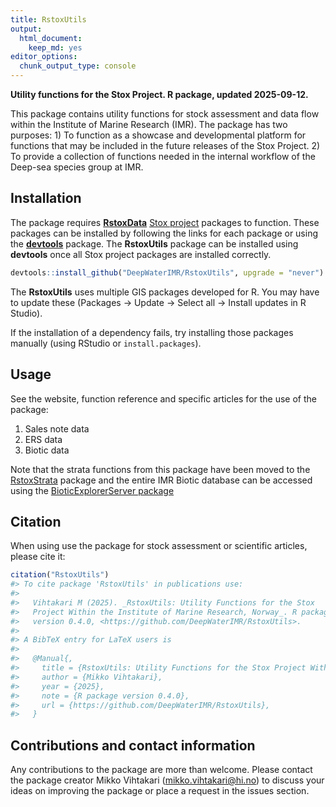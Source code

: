 ```yaml
---
title: RstoxUtils
output: 
  html_document: 
    keep_md: yes
editor_options: 
  chunk_output_type: console
---
```




**Utility functions for the Stox Project. R package, updated 2025-09-12.**

This package contains utility functions for stock assessment and data flow within the Institute of Marine Research (IMR). The package has two purposes: 1) To function as a showcase and developmental platform for functions that may be included in the future releases of the Stox Project. 2) To provide a collection of functions needed in the internal workflow of the Deep-sea species group at IMR.

## Installation

The package requires [**RstoxData**](https://github.com/StoXProject/RstoxData/releases) [Stox project](https://github.com/StoXProject) packages to function. These packages can be installed by following the links for each package or using the [**devtools**](https://cran.r-project.org/web/packages/devtools/index.html) package. The **RstoxUtils** package can be installed using **devtools** once all Stox project packages are installed correctly. 


``` r
devtools::install_github("DeepWaterIMR/RstoxUtils", upgrade = "never")
```

The **RstoxUtils** uses multiple GIS packages developed for R. You may have to update these (Packages -> Update -> Select all -> Install updates in R Studio). 



If the installation of a dependency fails, try installing those packages manually (using RStudio or `install.packages`).

## Usage

See the website, function reference and specific articles for the use of the package:

 1. Sales note data
 2. ERS data
 3. Biotic data

Note that the strata functions from this package have been moved to the [RstoxStrata](https://deepwaterimr.github.io/RstoxStrata/index.html) package and the entire IMR Biotic database can be accessed using the [BioticExplorerServer package](https://github.com/DeepWaterIMR/BioticExplorerServer)

## Citation

When using use the package for stock assessment or scientific articles, please cite it:


``` r
citation("RstoxUtils")
#> To cite package 'RstoxUtils' in publications use:
#> 
#>   Vihtakari M (2025). _RstoxUtils: Utility Functions for the Stox
#>   Project Within the Institute of Marine Research, Norway_. R package
#>   version 0.4.0, <https://github.com/DeepWaterIMR/RstoxUtils>.
#> 
#> A BibTeX entry for LaTeX users is
#> 
#>   @Manual{,
#>     title = {RstoxUtils: Utility Functions for the Stox Project Within the Institute of Marine Research, Norway},
#>     author = {Mikko Vihtakari},
#>     year = {2025},
#>     note = {R package version 0.4.0},
#>     url = {https://github.com/DeepWaterIMR/RstoxUtils},
#>   }
```

## Contributions and contact information

Any contributions to the package are more than welcome. Please contact the package creator Mikko Vihtakari (<mikko.vihtakari@hi.no>) to discuss your ideas on improving the package or place a request in the issues section. 
